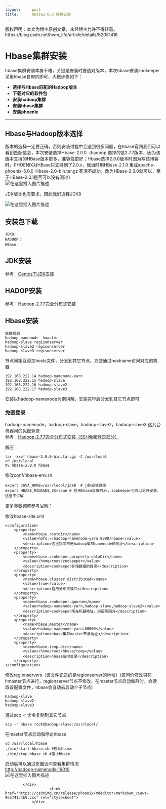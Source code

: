 ```yaml
---
layout:     post
title:      Hbase2.0.0 集群安装
---
```

<div id="article_content" class="article_content clearfix csdn-tracking-statistics" data-pid="blog" data-mod="popu_307" data-dsm="post">
								<div class="article-copyright">
					版权声明：本文为博主原创文章，未经博主允许不得转载。					https://blog.csdn.net/hwm_life/article/details/82051416				</div>
								            <div id="content_views" class="markdown_views prism-atom-one-dark">
							<!-- flowchart 箭头图标 勿删 -->
							<svg xmlns="http://www.w3.org/2000/svg" style="display: none;"><path stroke-linecap="round" d="M5,0 0,2.5 5,5z" id="raphael-marker-block" style="-webkit-tap-highlight-color: rgba(0, 0, 0, 0);"></path></svg>
							<h1><a id="Hbase_0"></a>Hbase集群安装</h1>
<p>hbase集群安装本身不难，关键是安装时要选对版本，本次hbase安装zookeeper采用hbase自带的即可，大概步骤如下：</p>
<ul>
<li><strong>选择与Hbase匹配的Hadoop版本</strong></li>
<li><strong>下载对应的软件包</strong></li>
<li><strong>安装hadoop集群</strong></li>
<li><strong>安装hbase集群</strong></li>
<li><strong>安装phoenix</strong></li>
</ul>
<hr>
<h2><a id="HbaseHadoop_13"></a>Hbase与Hadoop版本选择</h2>
<p>版本的选择一定要正确，否则安装过程中会遇到很多问题，在hbase官网我们可以看到匹配信息，本次安装选择Hbase-2.0.0（hadoop 选择的是2.7.7版本，因为该版本支持的HBase版本更多，兼容性更好；Hbase选择2.0.0版本时因为写该博客时，PHOENIX对HBase只支持到了2.0.x，我当时用HBase-2.1.0 集成apache-phoenix-5.0.0-Hbase-2.0-bin.tar.gz 死活不成功，改为HBase-2.0.0就可以，至于HBase-2.0.1是否可以没有测过）<br>
<img src="https://img-blog.csdn.net/20180921144439866?watermark/2/text/aHR0cHM6Ly9ibG9nLmNzZG4ubmV0L2h3bV9saWZl/font/5a6L5L2T/fontsize/400/fill/I0JBQkFCMA==/dissolve/70" alt="在这里插入图片描述"></p>
<p>JDK版本也有要求，因此我们选择JDK8</p>
<p><img src="https://img-blog.csdn.net/20180921144319887?watermark/2/text/aHR0cHM6Ly9ibG9nLmNzZG4ubmV0L2h3bV9saWZl/font/5a6L5L2T/fontsize/400/fill/I0JBQkFCMA==/dissolve/70" alt="在这里插入图片描述"></p>
<h2><a id="_21"></a>安装包下载</h2>
<pre><code>JDK8：
HADOOP：
HBase：
</code></pre>
<h2><a id="JDK_28"></a>JDK安装</h2>
<p>参考：<a href="https://mp.csdn.net/mdeditor/81699882#" rel="nofollow">Centos下JDK安装</a></p>
<h2><a id="HADOP_30"></a>HADOP安装</h2>
<p>参考：<a href="https://mp.csdn.net/mdeditor/81746544#" rel="nofollow">Hadoop-2.7.7完全分布式安装</a></p>
<h2><a id="Hbase_33"></a>Hbase安装</h2>
<pre><code>集群规划
hadoop-namenode  hmaster
hadoop-slave regisonserver
hadoop-slave2 regisonserver
hadoop-slave3 regisonserver
</code></pre>
<p>节点间相互添加hosts文件，分发到其它节点，方便通过hostname访问对应的机器</p>
<pre><code>192.168.222.14 hadoop-namenode-yarn
192.168.222.15 hadoop-slave
192.168.222.16 hadoop-slave2
192.168.222.17 hadoop-slave3
</code></pre>
<p>安装以hadoop-namenode为例讲解，安装完毕后分发到其它节点即可</p>
<h3><a id="_51"></a>免密登录</h3>
<p>hadoop-namenode，hadoop-slave，hadoop-slave2，hadoop-slave3 这几台机器间的免密登录<br>
参考：<a href="https://mp.csdn.net/mdeditor/81746544#" rel="nofollow">Hadoop-2.7.7完全分布式安装（SSH免密登录部分）</a></p>
<p>解压</p>
<pre><code>tar -zxvf hbase-2.0.0-bin.tar.gz -C /usr/local
cd /usr/local
mv hbase-2.0.0 hbase
</code></pre>
<p>修改conf/hbase-env.sh</p>
<pre><code>export JAVA_HOME=/usr/local/jdk8  # jdk安装路径
export HBASE_MANAGES_ZK=true # 启用hbase自带的zk，zookeeper也可以另外安装，这里不讲解
</code></pre>
<p>更多参数调整参考官网：</p>
<p>修改hbase-site.xml</p>
<pre><code>&lt;configuration&gt;
    &lt;property&gt;
        &lt;name&gt;hbase.rootdir&lt;/name&gt;
        &lt;value&gt;hdfs://hadoop-namenode-yarn:9000/hbase&lt;/value&gt;
        &lt;description&gt;这里指向的是hadoop集群namenode的地址&lt;/description&gt;
    &lt;/property&gt;
    &lt;property&gt;
        &lt;name&gt;hbase.zookeeper.property.dataDir&lt;/name&gt;
        &lt;value&gt;/home/root/zookeeper&lt;/value&gt;
        &lt;description&gt;zookeeper存储数据的目录&lt;/description&gt;
    &lt;/property&gt;
    &lt;property&gt;
        &lt;name&gt;hbase.cluster.distributed&lt;/name&gt;
        &lt;value&gt;true&lt;/value&gt;
        &lt;description&gt;启用分布式模式&lt;/description&gt;
    &lt;/property&gt;
    &lt;property&gt;
        &lt;name&gt;hbase.zookeeper.quorum&lt;/name&gt;
        &lt;value&gt;hadoop-namenode-yarn,hadoop-slave,hadoop-slave2&lt;/value&gt;
        &lt;description&gt;zookeeper所在机器地址，用逗号隔开&lt;/description&gt;
    &lt;/property&gt;
    &lt;property&gt;
        &lt;name&gt;hbase.master&lt;/name&gt;
        &lt;value&gt;hadoop-namenode-yarn:60000&lt;/value&gt;
        &lt;description&gt;hbase集群master节点地址&lt;/description&gt;
    &lt;/property&gt;
    &lt;property&gt;
        &lt;name&gt;hbase.temp.dir&lt;/name&gt;
        &lt;value&gt;/home/root/hbase/temp&lt;/value&gt;
        &lt;description&gt;hbase临时目录&lt;/description&gt;
    &lt;/property&gt;
&lt;/configuration&gt;
</code></pre>
<p>修改regionservers（该文件记录的是regionserver的地址）(该问价修改只在hmaster节点进行，regionserver节点不修改，在master节点启动集群时，会读取该配置文件，hbase会自动去启动个子节点)</p>
<pre><code>hadoop-slave
hadoop-slave2
hadoop-slave3
</code></pre>
<p>通过scp -r 命令复制到其它节点</p>
<pre><code>scp -r hbase root@hadoop-slave:/usr/local/
</code></pre>
<p>在master节点启动和停止hbase</p>
<pre><code>cd /usr/local/hbase
./bin/start-hbase.sh #启动hbase
./bin/stop-hbase.sh #停止hbase
</code></pre>
<p>启动后可以通过页面访问查看集群情况<br>
<a href="http://hadoop-namenode:16010" rel="nofollow">http://hadoop-namenode:16010</a><br>
<img src="https://img-blog.csdn.net/20180921152949215?watermark/2/text/aHR0cHM6Ly9ibG9nLmNzZG4ubmV0L2h3bV9saWZl/font/5a6L5L2T/fontsize/400/fill/I0JBQkFCMA==/dissolve/70" alt="在这里插入图片描述"></p>

            </div>
						<link href="https://csdnimg.cn/release/phoenix/mdeditor/markdown_views-9e5741c4b9.css" rel="stylesheet">
                </div>